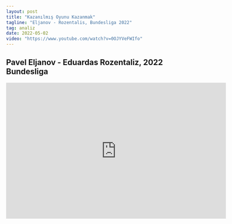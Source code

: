 ```yaml
---
layout: post
title: "Kazanılmış Oyunu Kazanmak"
tagline: "Eljanov - Rozentalis, Bundesliga 2022"
tag: analiz
date: 2022-05-02
video: "https://www.youtube.com/watch?v=0OJYVeFWIfo"
---
```


## Pavel Eljanov - Eduardas Rozentaliz, 2022 Bundesliga


<iframe width=600 height=371 src="https://lichess.org/study/embed/TCHULDkd/WAepTDNg" frameborder=0></iframe>
